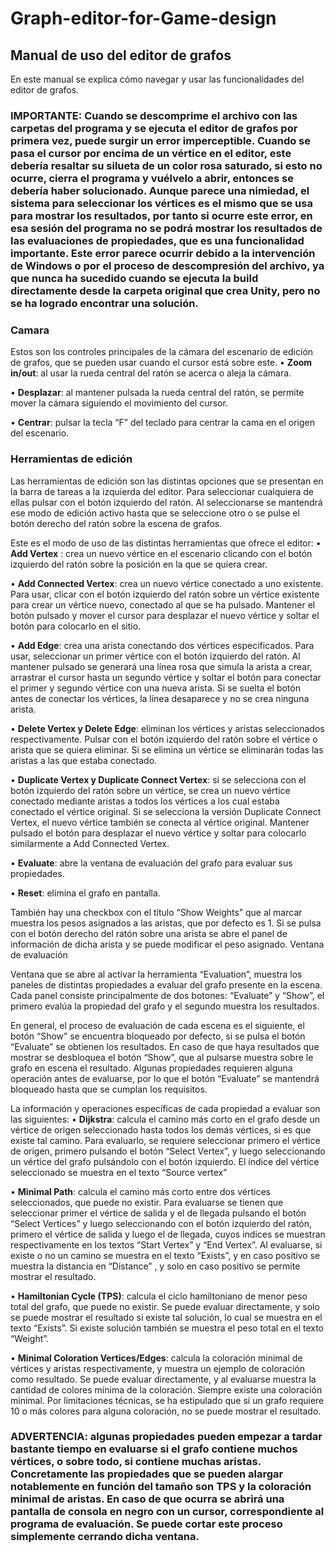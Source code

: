 # Graph-editor-for-Game-design
## Manual de uso del editor de grafos
En este manual se explica cómo navegar y usar las funcionalidades del editor de grafos.

### IMPORTANTE: Cuando se descomprime el archivo con las carpetas del programa y se ejecuta el editor de grafos por primera vez, puede surgir un error imperceptible. Cuando se pasa el cursor por encima de un vértice en el editor, este debería resaltar su silueta de un color rosa saturado, si esto no ocurre, cierra el programa y vuélvelo a abrir, entonces se debería haber solucionado. Aunque parece una nimiedad, el sistema para seleccionar los vértices es el mismo que se usa para mostrar los resultados, por tanto si ocurre este error, en esa sesión del programa no se podrá mostrar los resultados de las evaluaciones de propiedades, que es una funcionalidad importante. Este error parece ocurrir debido a la intervención de Windows o por el proceso de descompresión del archivo, ya que nunca ha sucedido cuando se ejecuta la build directamente desde la carpeta original que crea Unity, pero no se ha logrado encontrar una solución.

### Camara
Estos son los controles principales de la cámara del escenario de edición de grafos, que se pueden usar cuando el cursor está sobre este.
•	**Zoom in/out**: al usar la rueda central del ratón se acerca o aleja la cámara.

•	**Desplazar**: al mantener pulsada la rueda central del ratón, se permite mover la cámara siguiendo el movimiento del cursor.

•	**Centrar**: pulsar la tecla “F” del teclado para centrar la cama en el origen del escenario.


### Herramientas de edición
Las herramientas de edición son las distintas opciones que se presentan en la barra de tareas a la izquierda del editor. Para seleccionar cualquiera de ellas pulsar con el botón izquierdo del ratón. Al seleccionarse se mantendrá ese modo de edición activo hasta que se seleccione otro o se pulse el botón derecho del ratón sobre la escena de grafos.

Este es el modo de uso de las distintas herramientas que ofrece el editor:
•	**Add Vertex** : crea un nuevo vértice en el escenario clicando con el botón izquierdo del ratón sobre la posición en la que se quiera crear.

•	**Add Connected Vertex**: crea un nuevo vértice conectado a uno existente. Para usar, clicar con el botón izquierdo del ratón sobre un vértice existente para crear un vértice nuevo, conectado al que se ha pulsado. Mantener el botón pulsado y mover el cursor para desplazar el nuevo vértice y soltar el botón para colocarlo en el sitio.

•	**Add Edge**: crea una arista conectando dos vértices especificados. Para usar, seleccionar un primer vértice con el botón izquierdo del ratón. Al mantener pulsado se generará una línea rosa que simula la arista a crear, arrastrar el cursor hasta un segundo vértice y soltar el botón para conectar el primer y segundo vértice con una nueva arista. Si se suelta el botón antes de conectar los vértices, la línea desaparece y no se crea ninguna arista.

•	**Delete Vertex y Delete Edge**: eliminan los vértices y aristas seleccionados respectivamente. Pulsar con el botón izquierdo del ratón sobre el vértice o arista que se quiera eliminar. Si se elimina un vértice se eliminarán todas las aristas a las que estaba conectado.

•	**Duplicate Vertex y Duplicate Connect Vertex**: si se selecciona con el botón izquierdo del ratón sobre un vértice, se crea un nuevo vértice conectado mediante aristas a todos los vértices a los cual estaba conectado el vértice original. Si se selecciona la versión Duplicate Connect Vertex, el nuevo vértice también se conecta al vértice original. Mantener pulsado el botón para desplazar el nuevo vértice y soltar para colocarlo similarmente a Add Connected Vertex.

•	**Evaluate**: abre la ventana de evaluación del grafo para evaluar sus propiedades. 

•	**Reset**: elimina el grafo en pantalla.

También hay una checkbox con el título “Show Weights” que al marcar muestra los pesos asignados a las aristas, que por defecto es 1. Si se pulsa con el botón derecho del ratón sobre una arista se abre el panel de información de dicha arista y se puede modificar el peso asignado.
Ventana de evaluación

Ventana que se abre al activar la herramienta “Evaluation”, muestra los paneles de distintas propiedades a evaluar del grafo presente en la escena. Cada panel consiste principalmente de dos botones: “Evaluate” y “Show”, el primero evalúa la propiedad del grafo y el segundo muestra los resultados.

En general, el proceso de evaluación de cada escena es el siguiente, el botón “Show” se encuentra bloqueado por defecto, si se pulsa el botón “Evaluate” se obtienen los resultados. En caso de que haya resultados que mostrar se desbloquea el botón “Show”, que al pulsarse muestra sobre le grafo en escena el resultado.
Algunas propiedades requieren alguna operación antes de evaluarse, por lo que el botón “Evaluate” se mantendrá bloqueado hasta que se cumplan los requisitos.

La información y operaciones específicas de cada propiedad a evaluar son las siguientes:
•	**Dijkstra**: calcula el camino más corto en el grafo desde un vértice de origen seleccionado hasta todos los demás vértices, si es que existe tal camino. Para evaluarlo, se requiere seleccionar primero el vértice de origen, primero pulsando el botón “Select Vertex”, y luego seleccionando un vértice del grafo pulsándolo con el botón izquierdo. El índice del vértice seleccionado se muestra en el texto “Source vertex”

•	**Minimal Path**: calcula el camino más corto entre dos vértices seleccionados, que puede no existir. Para evaluarse se tienen que seleccionar primer el vértice de salida y el de llegada pulsando el botón “Select Vertices” y luego seleccionando con el botón izquierdo del ratón, primero el vértice de salida y luego el de llegada, cuyos indices se muestran respectivamente en los textos “Start Vertex” y “End Vertex”. Al evaluarse, si existe o no un camino se muestra en el texto “Exists”, y en caso positivo se muestra la distancia en “Distance” , y solo en caso positivo se permite mostrar el resultado.

•	**Hamiltonian Cycle (TPS)**: calcula el ciclo hamiltoniano de menor peso total del grafo, que puede no existir. Se puede evaluar directamente, y solo se puede mostrar el resultado si existe tal solución, lo cual se muestra en el texto “Exists”. Si existe solución también se muestra el peso total en el texto “Weight”.

•	**Minimal Coloration Vertices/Edges**: calcula la coloración minimal de vértices y aristas respectivamente, y muestra un ejemplo de coloración como resultado. Se puede evaluar directamente, y al evaluarse muestra la cantidad de colores mínima de la coloración. Siempre existe una coloración minimal. Por limitaciones técnicas, se ha estipulado que si un grafo requiere 10 o más colores para alguna coloración, no se puede mostrar el resultado.

### ADVERTENCIA: algunas propiedades pueden empezar a tardar bastante tiempo en evaluarse si el grafo contiene muchos vértices, o sobre todo, si contiene muchas aristas. Concretamente las propiedades que se pueden alargar notablemente en función del tamaño son TPS y la coloración minimal de aristas. En caso de que ocurra se abrirá una pantalla de consola en negro con un cursor, correspondiente al programa de evaluación. Se puede cortar este proceso simplemente cerrando dicha ventana.

